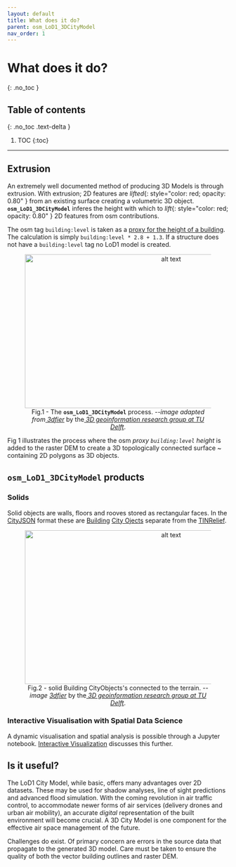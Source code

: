 ```yaml
---
layout: default
title: What does it do?
parent: osm_LoD1_3DCityModel
nav_order: 1
---
```


# What does it do?
{: .no_toc }

## Table of contents
{: .no_toc .text-delta }

1. TOC
{:toc}

---

## Extrusion

An extremely well documented method of producing 3D Models is through extrusion. With extrusion; 2D features are *lifted*{: style="color: red; opacity: 0.80" } from an existing surface creating a volumetric 3D object.  <code><b>osm_LoD1_3DCityModel</b></code> inferes the height with which to *lift*{: style="color: red; opacity: 0.80" } 2D features from osm contributions. 

The osm tag `building:level` is taken as a [proxy for the height of a building](https://wiki.openstreetmap.org/wiki/Key:building:levels). The calculation is simply `building:level * 2.8 + 1.3`. If a structure does not have a `building:level` tag no LoD1 model is created.
 &nbsp; &nbsp;
 <figure><center>
  <img src="{{site.baseurl | prepend: site.url}}/img/extrusion_tuDelft.png" alt="alt text" width="650" height="350">
  <!-- <figcaption>Fig.1 - <code><b>The osm_LoD1_3DCityModel</b></code> process. <span style="color:blue;opacity:0.8;"><em>--image TUDelft</em></span>.</figcaption> -->
  <figcaption>Fig.1 - The <code><b>osm_LoD1_3DCityModel</b></code> process. <em>--image adapted from</em><cite><a href="https://github.com/tudelft3d/3dfier"> 3dfier</a></cite> by the<cite><a href="https://3d.bk.tudelft.nl/"> 3D geoinformation research group at TU Delft</a></cite>.</figcaption>
</center></figure>
<!--
<p align="center">
  <img src="{{site.baseurl | prepend: site.url}}/img/extrusion_tuDelft.png" alt="alt text" width="650" height="350">
 </p> 
<p align="center"> 
    Fig 1. The osm_LoD1_3DCityModel process. <span style="color:blue"><em>--image TUDelft</em></span>.
</p> -->

Fig 1 illustrates the process where the osm *proxy `building:level` height*  is added to the raster DEM to create a 3D topologically connected surface ~ containing 2D polygons as 3D objects.

## `osm_LoD1_3DCityModel` products

<!--### Trianglated MultiSurfaces

MultiSurface outputs are the walls and rooves of buildings, along with the terrain, as a collection of connected triangles. This surface is created in the [Wavefront OBJ](https://en.wikipedia.org/wiki/Wavefront_.obj_file) format. An accompanying [material file](https://en.wikipedia.org/wiki/Wavefront_.obj_file#Material_template_library) (.mtl) to associate objects with a respective color is [available](https://github.com/AdrianKriger/osm_LoD1_3DCityModel/blob/main/village_campus/result/osm_LoD1_3DCityModel.mtl). 

<figure><center>
  <img src="{{site.baseurl | prepend: site.url}}/img/objects_horizontal_view_multisurface_tuDelft.png" alt="alt text" width="650" height="350">
  <figcaption>Fig.2 - illustrates a horizontal view of the 2.75D surface with the exterior of all features together. <em>--image </em><cite><a href="https://github.com/tudelft3d/3dfier"> 3dfier</a></cite> by the<cite><a href="https://3d.bk.tudelft.nl/"> 3D geoinformation research group at TU Delft</a></cite>.</figcaption>
</center></figure>   
-->
### Solids

Solid objects are walls, floors and rooves stored as rectangular faces. In the [CityJSON](https://www.cityjson.org/) format these are [Building](https://www.cityjson.org/specs/1.0.1/#building) [City Ojects](https://www.cityjson.org/specs/1.0.1/#cityjson-object) separate from the [TINRelief](https://www.cityjson.org/specs/1.0.1/#tinrelief).

<figure><center>
  <img src="{{site.baseurl | prepend: site.url}}/img/objects_horizontal_view_solid_tuDelft.png" alt="alt text" width="650" height="350">
  <figcaption>Fig.2 - solid Building CityObjects's connected to the terrain. <em>--image </em><cite><a href="https://github.com/tudelft3d/3dfier"> 3dfier</a></cite> by the<cite><a href="https://3d.bk.tudelft.nl/"> 3D geoinformation research group at TU Delft</a></cite>.</figcaption>
</center></figure>

### Interactive Visualisation with Spatial Data Science

A dynamic visualisation and spatial analysis is possible through a Jupyter notebook. [Interactive Visualization](https://adriankriger.github.io/osm_LoD1_3DCityModel/docs/interactive/) discusses this further.

## Is it useful?

The LoD1 City Model, while basic, offers many advantages over 2D datasets. These may be used for shadow analyses, line of sight predictions and advanced flood simulation. With the coming revolution in air traffic control, to accommodate newer forms of air services (delivery drones and urban air mobility), an accurate *digital* representation of the built environment will become crucial. A 3D City Model is one component for the effective air space management of the future.

Challenges do exist. Of primary concern are errors in the source data that propagate to the generated 3D model. Care must be taken to ensure the quality of both the vector building outlines and raster DEM.
